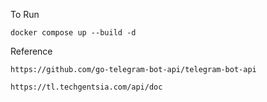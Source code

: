To Run 

```
docker compose up --build -d
```

Reference

```
https://github.com/go-telegram-bot-api/telegram-bot-api
```

```
https://tl.techgentsia.com/api/doc
```

